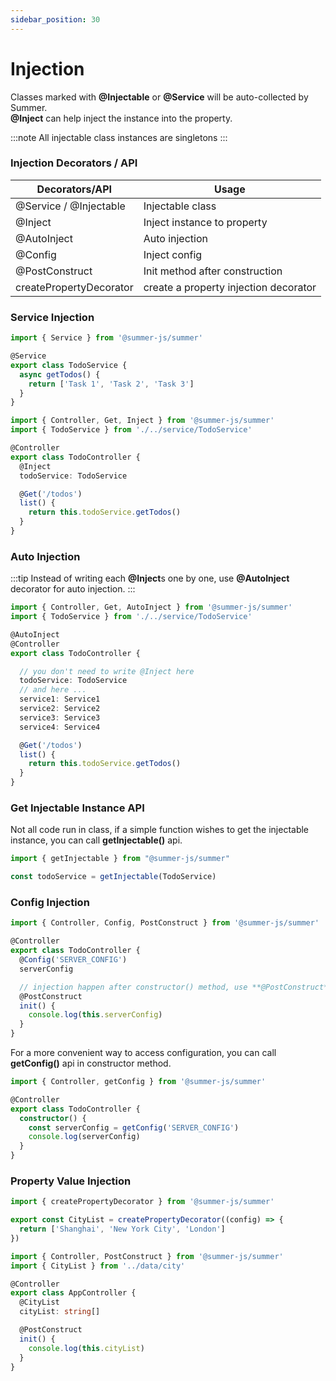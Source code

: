 ```yaml
---
sidebar_position: 30
---
```


# Injection

Classes marked with **@Injectable** or **@Service** will be auto-collected by Summer.<br/>
**@Inject** can help inject the instance into the property.

:::note 
All injectable class instances are singletons
:::

### Injection Decorators / API


|  Decorators/API  | Usage  |
|  ----  | ----  |
| @Service / @Injectable | Injectable class |
| @Inject | Inject instance to property |
| @AutoInject | Auto injection |
| @Config | Inject config |
| @PostConstruct | Init method after construction |
| createPropertyDecorator | create a property injection decorator|


### Service Injection

```ts title="src/service/TodoService.ts"
import { Service } from '@summer-js/summer'

@Service
export class TodoService {
  async getTodos() {
    return ['Task 1', 'Task 2', 'Task 3']
  }
}
```

```ts title="src/controller/TodoController.ts"
import { Controller, Get, Inject } from '@summer-js/summer'
import { TodoService } from './../service/TodoService'

@Controller
export class TodoController {
  @Inject
  todoService: TodoService

  @Get('/todos')
  list() {
    return this.todoService.getTodos()
  }
}
```



### Auto Injection

:::tip
Instead of writing each **@Inject**s one by one, use **@AutoInject** decorator for auto injection.
:::

```ts title="src/controller/TodoController.ts"
import { Controller, Get, AutoInject } from '@summer-js/summer'
import { TodoService } from './../service/TodoService'

@AutoInject
@Controller
export class TodoController {

  // you don't need to write @Inject here
  todoService: TodoService
  // and here ...
  service1: Service1
  service2: Service2
  service3: Service3
  service4: Service4

  @Get('/todos')
  list() {
    return this.todoService.getTodos()
  }
}
```

### Get Injectable Instance API

Not all code run in class, if a simple function wishes to get the injectable instance, you can call **getInjectable()** api.

```ts
import { getInjectable } from "@summer-js/summer"

const todoService = getInjectable(TodoService)
```

### Config Injection

```ts title="src/controller/TodoController.ts"
import { Controller, Config, PostConstruct } from '@summer-js/summer'

@Controller
export class TodoController {
  @Config('SERVER_CONFIG')
  serverConfig

  // injection happen after constructor() method, use **@PostConstruct** to do init works
  @PostConstruct
  init() {
    console.log(this.serverConfig)
  }
}
```

For a more convenient way to access configuration, you can call **getConfig()** api in constructor method.

```ts title="src/controller/TodoController.ts"
import { Controller, getConfig } from '@summer-js/summer'

@Controller
export class TodoController {
  constructor() {
    const serverConfig = getConfig('SERVER_CONFIG')
    console.log(serverConfig)
  }
}
```


### Property Value Injection

```ts title="src/data/city.ts"
import { createPropertyDecorator } from '@summer-js/summer'

export const CityList = createPropertyDecorator((config) => {
  return ['Shanghai', 'New York City', 'London']
})

```

```ts title="src/controller/AppController.ts"
import { Controller, PostConstruct } from '@summer-js/summer'
import { CityList } from '../data/city'

@Controller
export class AppController {
  @CityList
  cityList: string[]

  @PostConstruct
  init() {
    console.log(this.cityList)
  }
}
```